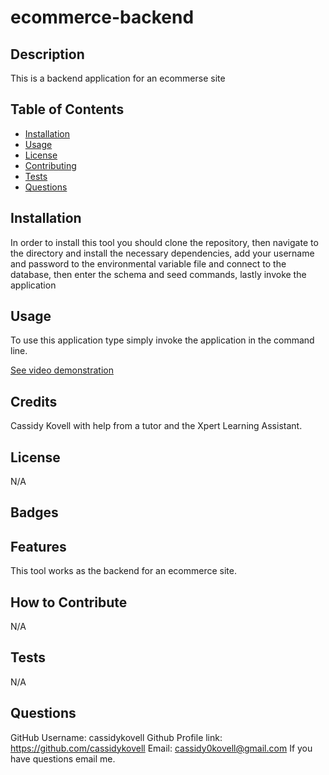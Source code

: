 # ecommerce-backend

## Description
This is a backend application for an ecommerse site 

## Table of Contents
- [Installation](#installation)
- [Usage](#usage)
- [License](#license)
- [Contributing](#contributing)
- [Tests](#tests)
- [Questions](#questions)

## Installation
In order to install this tool you should clone the repository, then navigate to the directory and install the necessary dependencies, add your username and password to the environmental variable file and connect to the database, then enter the schema and seed commands, lastly invoke the application

## Usage
To use this application type simply invoke the application in the command line.

[See video demonstration](https://drive.google.com/file/d/1HKDDN-CtmREfjyIml6rHoaub9V_Rn4B-/view)

## Credits
Cassidy Kovell with help from a tutor and the Xpert Learning Assistant.

## License
N/A

## Badges

## Features 
This tool works as the backend for an ecommerce site.

## How to Contribute
N/A

## Tests
N/A 

## Questions
GitHub Username: cassidykovell
Github Profile link: https://github.com/cassidykovell
Email: cassidy0kovell@gmail.com 
If you have questions email me.